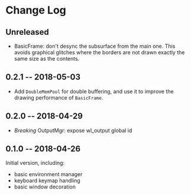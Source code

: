 # Change Log

## Unreleased

- BasicFrame: don't desync the subsurface from the main one. This avoids
  graphical glitches where the borders are not drawn exactly the same size
  as the contents.

## 0.2.1 -- 2018-05-03

- Add `DoubleMemPool` for double buffering, and use it to
  improve the drawing performance of `BasicFrame`.

## 0.2.0 -- 2018-04-29

- *Breaking* OutputMgr: expose wl_output global id

## 0.1.0 -- 2018-04-26

Initial version, including:

- basic environment manager
- keyboard keymap handling
- basic window decoration

